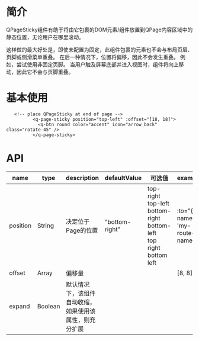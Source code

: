 # 简介

QPageSticky组件有助于将由它包裹的DOM元素/组件放置到QPage内容区域中的静态位置，无论用户在哪里滚动。



这样做的最大好处是，即使未配置为固定，此组件包裹的元素也不会与布局页眉、页脚或侧滑菜单重叠。 在后一种情况下，位置将偏移，因此不会发生重叠。 例如，尝试使用非固定页脚。 当用户触及屏幕底部并进入视图时，组件将向上移动，因此它不会与页脚重叠。



# 基本使用

```vue
   <!-- place QPageSticky at end of page -->
          <q-page-sticky position="top-left" :offset="[18, 18]">
            <q-btn round color="accent" icon="arrow_back" class="rotate-45" />
          </q-page-sticky>
```







# API

| name     | type    | description                                            | defaultValue   | 可选值                                                       | example                         |
| -------- | ------- | ------------------------------------------------------ | -------------- | ------------------------------------------------------------ | ------------------------------- |
| position | String  | 决定位于Page的位置                                     | "bottom-right" | top-right<br />top-left<br />bottom-right<br />bottom-left<br />top<br />right<br />bottom<br />left | :to="{ name: 'my-route-name' }" |
| offset   | Array   | 偏移量                                                 |                |                                                              | [8, 8]                          |
| expand   | Boolean | 默认情况下，该组件自动收缩，如果使用该属性，则充分扩展 |                |                                                              |                                 |

